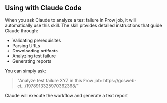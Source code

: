 ## Using with Claude Code

When you ask Claude to analyze a test failure in Prow job, it will automatically use this skill. The skill provides detailed instructions that guide Claude through:
- Validating prerequisites
- Parsing URLs
- Downloading artifacts
- Analyzing test failure
- Generating reports

You can simply ask:
> "Analyze test failure XYZ in this Prow job: https://gcsweb-ci.../1978913325970362368/"

Claude will execute the workflow and generate a text report
